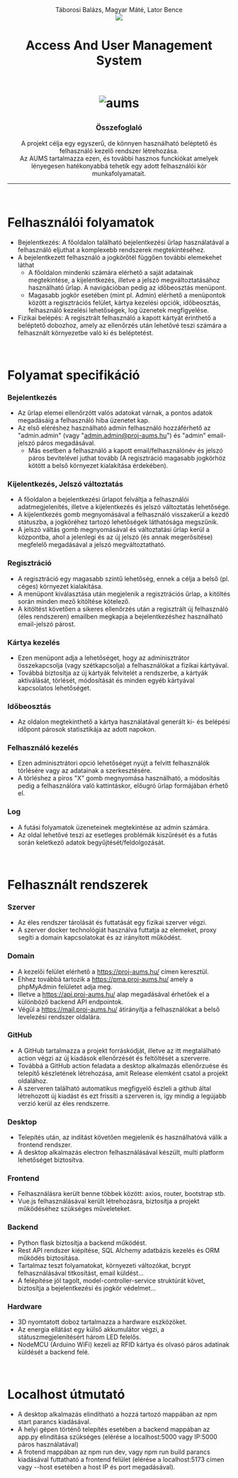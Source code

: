 
<div align="center">
  <span>Táborosi Balázs, Magyar Máté, Lator Bence</span><br>
  <img src="https://user-images.githubusercontent.com/98460366/228148967-96f0d9f0-a525-43b2-b612-5abff63da560.png">
  <h1 align="center">Access And User Management System<br><br>

  ![aums](https://user-images.githubusercontent.com/98460366/236650354-10a61b17-0abd-4ddb-9ec5-6038546b8344.gif)
</h1>
</div>

<div align="center">

### Összefoglaló

A projekt célja egy egyszerű, de könnyen használható beléptető és felhasználó kezelő rendszer létrehozása.
<br>Az AUMS tartalmazza ezen, és további hasznos funckiókat amelyek lényegesen hatékonyabbá tehetik egy adott felhasználói kör munkafolyamatait.

<hr></div><br>

# Felhasználói folyamatok
- Bejelentkezés: A főoldalon található bejelentkezési űrlap használatával a felhasználó eljuthat a komplexebb rendszerek megtekintéséhez.
- A bejelentkezett felhasználó a jogkörőtél függően további elemekehet láthat
  - A főoldalon mindenki számára elérhető a saját adatainak megtekintése, a kijelentkezés, illetve a jelszó megváltoztatásához használható űrlap. A navigációban pedig az időbeosztás menüpont.
  - Magasabb jogkör esetében (mint pl. Admin) elérhető a menüpontok között a regisztrációs felület, kártya kezelési opciók, időbeosztás, felhasználó kezelési lehetőségek, log üzenetek megfigyelése.
- Fizikai belépés: A regisztrált felhasználó a kapott kártyát érinthető a beléptető dobozhoz, amely az ellenőrzés után lehetővé teszi számára a felhasznált környezetbe való ki és beléptetést.

<br>

# Folyamat specifikáció
### Bejelentkezés
  - Az űrlap elemei ellenőrzött valós adatokat várnak, a pontos adatok megadásáig a felhasználó hiba üzenetet kap.
  - Az első eléréshez használható admin felhasználó hozzáférhető az "admin.admin" (vagy "admin.admin@proj-aums.hu") és "admin" email-jelszó páros megadásával.
    - Más esetben a felhasználó a kapott email/felhasználónév és jelszó páros bevitelével juthat tovább (A regisztráció magasabb jogkörhöz kötött a belső környezet kialakítása érdekében).
### Kijelentkezés, Jelszó változtatás
  - A főoldalon a bejelentkezési űrlapot felváltja a felhasználói adatmegjelenítés, illetve a kijelentkezés és jelszó változtatás lehetősége.
  - A kijelentkezés gomb megnyomásával a felhasználó visszakerül a kezdő státuszba, a jogköréhez tartozó lehetőségek láthatósága megszűnik.
  - A jelszó váltás gomb megnyomásával és változtatási űrlap kerül a központba, ahol a jelenlegi és az új jelszó (és annak megerősítése) megfelelő megadásával a jelszó megváltoztatható.
### Regisztráció
  - A regisztráció egy magasabb szintű lehetőség, ennek a célja a belső (pl. céges) környezet kialakítása.
  - A menüpont kiválasztása után megjelenik a regisztrációs űrlap, a kitöltés során minden mező kitöltése kötelező.
  - A kitöltést követően a sikeres ellenőrzés után a regisztrált új felhasználó (éles rendszeren) emailben megkapja a bejelentkezéshez használható email-jelszó párost.
### Kártya kezelés
  - Ezen menüpont adja a lehetőséget, hogy az adminisztrátor összekapcsolja (vagy szétkapcsolja) a felhasználókat a fizikai kártyával.
  - Továbbá biztosítja az új kártyák felvitelét a rendszerbe, a kártyák aktiválását, törlését, módosítását és minden egyéb kártyával kapcsolatos lehetőséget.
### Időbeosztás
  - Az oldalon megtekinthető a kártya használatával generált ki- és belépési időpont párosok statisztikája az adott napokon.
### Felhasználó kezelés
  - Ezen adminisztrátori opció lehetőséget nyújt a felvitt felhasználók törlésére vagy az adatainak a szerkesztésére.
  - A törléshez a piros "X" gomb megnyomása használható, a módosítás pedig a felhasználóra való kattintáskor, előugró űrlap formájában érhető el.
### Log
  - A futási folyamatok üzeneteinek megtekintése az admin számára.
  - Az oldal lehetővé teszi az esetleges problémák kiszűrését és a futás során keletkező adatok begyűjtését/feldolgozását.

<br>

# Felhasznált rendszerek
### Szerver
  - Az éles rendszer tárolását és futtatását egy fizikai szerver végzi.
  - A szerver docker technológiát használva futtatja az elemeket, proxy segíti a domain kapcsolatokat és az irányított működést.
### Domain
  - A kezelői felület elérhető a https://proj-aums.hu/ címen keresztül.
  - Ehhez továbbá tartozik a https://pma.proj-aums.hu/ amely a phpMyAdmin felületet adja meg.
  - Illetve a https://api.proj-aums.hu/ alap megadásával érhetőek el a különböző backend API endpointok.
  - Végül a https://mail.proj-aums.hu/ átirányítja a felhasználókat a belső levelezési rendszer oldalára.
### GitHub
  - A GitHub tartalmazza a projekt forráskódját, illetve az itt megtalálható action végzi az új kiadások ellenőrzését és feltöltését a szerverre.
  - Továbbá a GitHub action feladata a desktop alkalmazás ellenőrzuése és telepítő készletének létrehozása, amit Release elemként csatol a projekt oldalához.
  - A szerveren található automatikus megfigyelő észleli a github által létrehozott új kiadást és ezt frissíti a szerveren is, így mindig a legújabb verzió kerül az éles rendszerre.
### Desktop
  - Telepítés után, az indítást követően megjelenik és használhatóvá válik a frontend rendszer.
  - A desktop alkalmazás electron felhasználásával készült, multi platform lehetőséget biztosítva.
### Frontend
  - Felhasználásra került benne többek között: axios, router, bootstrap stb.
  - Vue.js felhasználásával került létrehozásra, biztosítja a projekt működéséhez szükséges műveleteket.
### Backend
  - Python flask biztosítja a backend működést.
  - Rest API rendszer kiépítése, SQL Alchemy adatbázis kezelés és ORM működés biztosítása.
  - Tartalmaz teszt folyamatokat, környezeti változókat, bcrypt felhasználásával titkosítást, email küldést...
  - A felépítése jól tagolt, model-controller-service struktúrát követ, biztosítja a bejelentkezési és jogkör védelmet...
### Hardware
  - 3D nyomtatott doboz tartalmazza a hardware eszközöket.
  - Az energia ellátást egy külső akkumulátor végzi, a státuszmegjelenítésért három LED felelős.
  - NodeMCU (Arduino WiFi) kezeli az RFID kártya és olvasó páros adatinak küldését a backend felé.

<br>

# Localhost útmutató
- A desktop alkalmazás elindítható a hozzá tartozó mappában az npm start parancs kiadásával.
- A helyi gépen történő telepítés esetében a backend mappában az app.py elindítása szükséges (elérése a localhost:5000 vagy IP:5000 páros használatával)
- A frotend mappában az npm run dev, vagy npm run build parancs kiadásával futtatható a frontend felület (elérése a localhost:5173 címen vagy --host esetében a host IP és port megadásával).
